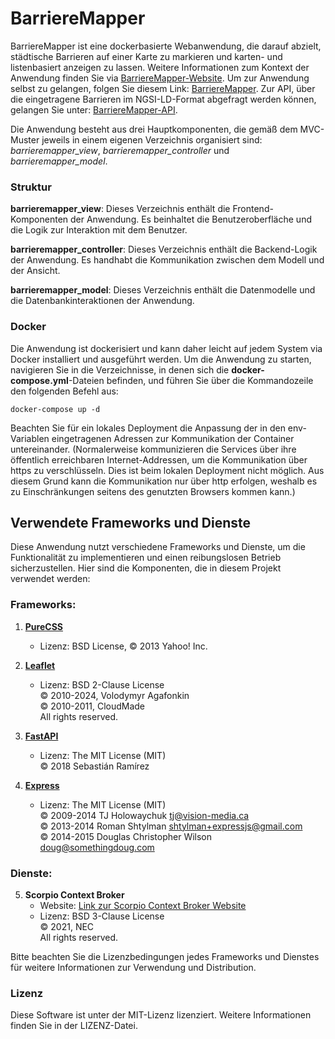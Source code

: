 # BarriereMapper
BarriereMapper ist eine dockerbasierte Webanwendung, die darauf abzielt, städtische Barrieren auf einer Karte zu markieren und karten- und listenbasiert anzeigen zu lassen. Weitere Informationen zum Kontext der Anwendung finden Sie via [BarriereMapper-Website](https://barrieremapper-website-mthoma-93714e67e93ba3dd4ff63482e1d96b185.pages.gitlab.rlp.net). Um zur Anwendung selbst zu gelangen, folgen Sie diesem Link: [BarriereMapper](https://pfaffnground.ddns.net). Zur API, über die eingetragene Barrieren im NGSI-LD-Format abgefragt werden können, gelangen Sie unter: [BarriereMapper-API](https://pfaffnground.ddns.net/controller_api/docs).

Die Anwendung besteht aus drei Hauptkomponenten, die gemäß dem MVC-Muster jeweils in einem eigenen Verzeichnis organisiert sind: *barrieremapper_view*, *barrieremapper_controller* und *barrieremapper_model*.

### Struktur
**barrieremapper_view**: Dieses Verzeichnis enthält die Frontend-Komponenten der Anwendung. Es beinhaltet die Benutzeroberfläche und die Logik zur Interaktion mit dem Benutzer.

**barrieremapper_controller**: Dieses Verzeichnis enthält die Backend-Logik der Anwendung. Es handhabt die Kommunikation zwischen dem Modell und der Ansicht.

**barrieremapper_model**: Dieses Verzeichnis enthält die Datenmodelle und die Datenbankinteraktionen der Anwendung.

### Docker
Die Anwendung ist dockerisiert und kann daher leicht auf jedem System via Docker installiert und ausgeführt werden. Um die Anwendung zu starten, navigieren Sie in die Verzeichnisse, in denen sich die **docker-compose.yml**-Dateien befinden, und führen Sie über die Kommandozeile den folgenden Befehl aus:

`docker-compose up -d`

Beachten Sie für ein lokales Deployment die Anpassung der in den env-Variablen eingetragenen Adressen zur Kommunikation der Container untereinander. (Normalerweise kommunizieren die Services über ihre öffentlich erreichbaren Internet-Addressen, um die Kommunikation über https zu verschlüsseln. Dies ist beim lokalen Deployment nicht möglich. Aus diesem Grund kann die Kommunikation nur über http erfolgen, weshalb es zu Einschränkungen seitens des genutzten Browsers kommen kann.)

## Verwendete Frameworks und Dienste

Diese Anwendung nutzt verschiedene Frameworks und Dienste, um die Funktionalität zu implementieren und einen reibungslosen Betrieb sicherzustellen. Hier sind die Komponenten, die in diesem Projekt verwendet werden:

### Frameworks:

1. [**PureCSS**](https://github.com/pure-css)
   - Lizenz: BSD License, © 2013 Yahoo! Inc.

3. [**Leaflet**](https://github.com/Leaflet)
   - Lizenz: BSD 2-Clause License  
            © 2010-2024, Volodymyr Agafonkin  
            © 2010-2011, CloudMade  
            All rights reserved.

5. [**FastAPI**](https://github.com/tiangolo/fastapi/)
   - Lizenz: The MIT License (MIT)  
            © 2018 Sebastián Ramírez

7. [**Express**](https://github.com/expressjs/express) 
   - Lizenz: The MIT License (MIT)  
            © 2009-2014 TJ Holowaychuk <tj@vision-media.ca>  
            © 2013-2014 Roman Shtylman <shtylman+expressjs@gmail.com>  
            © 2014-2015 Douglas Christopher Wilson <doug@somethingdoug.com>  

### Dienste:

5. **Scorpio Context Broker** 
   - Website: [Link zur Scorpio Context Broker Website](https://github.com/ScorpioBroker/)
   - Lizenz: BSD 3-Clause License  
            © 2021, NEC  
            All rights reserved.

Bitte beachten Sie die Lizenzbedingungen jedes Frameworks und Dienstes für weitere Informationen zur Verwendung und Distribution.


### Lizenz
Diese Software ist unter der MIT-Lizenz lizenziert. Weitere Informationen finden Sie in der LIZENZ-Datei.
